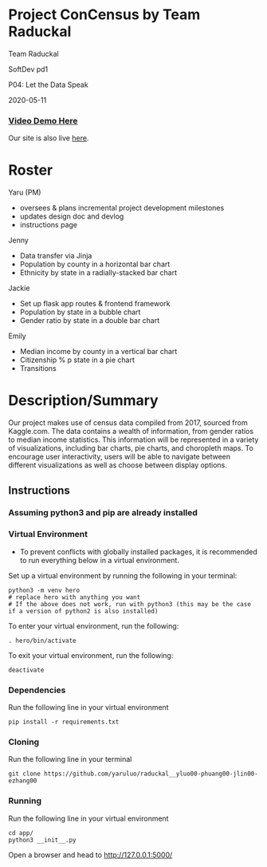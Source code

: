 # Project ConCensus by Team Raduckal

Team Raduckal

SoftDev pd1

P04: Let the Data Speak

2020-05-11

### [Video Demo Here]()
Our site is also live [here](http://p4.jckiesd.tech). 

# Roster
Yaru (PM)
- oversees & plans incremental project development milestones
- updates design doc and devlog
- instructions page

Jenny
- Data transfer via Jinja
- Population by county in a horizontal bar chart
- Ethnicity by state in a radially-stacked bar chart

Jackie
- Set up flask app routes & frontend framework
- Population by state in a bubble chart
- Gender ratio by state in a double bar chart

Emily
- Median income by county in a vertical bar chart
- Citizenship % p state in a pie chart
- Transitions


# Description/Summary

Our project makes use of census data compiled from 2017, sourced from Kaggle.com.
The data contains a wealth of information, from gender ratios to median income
statistics. This information will be represented in a variety of visualizations,
including bar charts, pie charts, and choropleth maps. To encourage user
interactivity, users will be able to navigate between different visualizations as
well as choose between display options.

## Instructions

### Assuming python3 and pip are already installed

### Virtual Environment

- To prevent conflicts with globally installed packages, it is recommended to run everything below in a virtual environment.

Set up a virtual environment by running the following in your terminal:

```shell
python3 -m venv hero
# replace hero with anything you want
# If the above does not work, run with python3 (this may be the case if a version of python2 is also installed)
```

To enter your virtual environment, run the following:

```shell
. hero/bin/activate
```

To exit your virtual environment, run the following:

```shell
deactivate
```

### Dependencies

Run the following line in your virtual environment

```shell
pip install -r requirements.txt
```

### Cloning

Run the following line in your terminal

```shell
git clone https://github.com/yaruluo/raduckal__yluo00-phuang00-jlin00-ezhang00
```

### Running

Run the following line in your virtual environment

```shell
cd app/
python3 __init__.py
```

Open a browser and head to <http://127.0.0.1:5000/>



